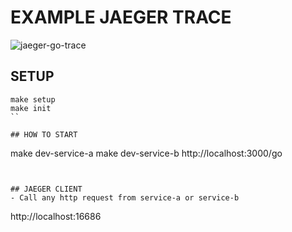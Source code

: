 # EXAMPLE JAEGER TRACE

![jaeger-go-trace](https://dytvr9ot2sszz.cloudfront.net/wp-content/uploads/2020/11/1200x628_Golang_Jaeger-Tracing_2-min-1024x536.jpg)

## SETUP

```
make setup
make init
``

## HOW TO START
```
make dev-service-a
make dev-service-b
http://localhost:3000/go
```


## JAEGER CLIENT
- Call any http request from service-a or service-b
```
http://localhost:16686
```